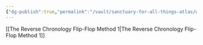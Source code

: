 ```yaml
---
{"dg-publish":true,"permalink":"/vault/sanctuary-for-all-things-atlas/workflows/the-reverse-chronology-flip-flop-method/","title":"Recursive Cognition","tags":["cognition","recursion","theory"],"updated":"2025-04-04T20:57:38.087+01:00"}
---
```



[[The Reverse Chronology Flip-Flop Method 1\|The Reverse Chronology Flip-Flop Method 1]]
